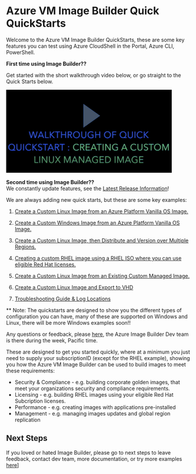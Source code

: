 # Azure VM Image Builder Quick QuickStarts

Welcome to the Azure VM Image Builder QuickStarts, these are some key features you can test using Azure CloudShell in the Portal, Azure CLI, PowerShell.

**First time using Image Builder??** 

Get started with the short walkthrough video below, or go straight to the Quick Starts below.

[<img src="./mediumVideoplay.png" alt="drawing" width="450"/>
](https://youtu.be/IgKARHm5Yus)

**Second time using Image Builder??**  
We constantly update features, see the [Latest Release Information](https://github.com/danielsollondon/azvmimagebuilder#latest-release-information)!

We are always adding new quick starts, but these are some key examples:

1. [Create a Custom Linux Image from an Azure Platform Vanilla OS Image.](./0_Creating_a_Custom_Linux_Managed_Image/readme.md)

2. [Create a Custom Windows Image from an Azure Platform Vanilla OS Image.](./0_Creating_a_Custom_Windows_Managed_Image/readme.md)

3. [Create a Custom Linux Image, then Distribute and Version over Multiple Regions.](./1_Creating_a_Custom_Linux_Shared_Image_Gallery_Image/readme.md)

4. [Creating a custom RHEL image using a RHEL ISO where you can use eligible Red Hat licenses.](./2_Creating_a_Custom_Image_using_Red_Hat_Subscription_Licences/readme.md)  

5. [Create a Custom Linux Image from an Existing Custom Managed Image.](./5_Creating_a_Custom_Image_from_Custom_Managed_Image/readme.md)

6. [Create a Custom Linux Image and Export to VHD](./4_Creating_a_Custom_Linux_Image_to_VHD/readme.md)

7. [Troubleshooting Guide & Log Locations](https://github.com/danielsollondon/azvmimagebuilder/blob/master/troubleshootingaib.md)

** Note: The quickstarts are designed to show you the different types of configuration you can have, many of these are supported on Windows and Linux, there will be more Windows examples soon!!

Any questions or feedback, please [here](https://aka.ms/aibfeedback), the Azure Image Builder Dev team is there during the week, Pacific time.

These are designed to get you started quickly, where at a minimum you just need to supply your subscriptionID (except for the RHEL example), showing you how the Azure VM Image Builder can be used to build images to meet these requirements:

* Security & Compliance - e.g. building corporate golden images, that meet your organizations security and compliance requirements.
* Licensing - e.g. building RHEL images using your eligible Red Hat Subcription licenses.
* Performance - e.g. creating images with applications pre-installed
* Management - e.g. managing images updates and global region replication

## Next Steps
If you loved or hated Image Builder, please go to next steps to leave feedback, contact dev team, more documentation, or try more examples [here](../quickquickstarts/nextSteps.md)]
